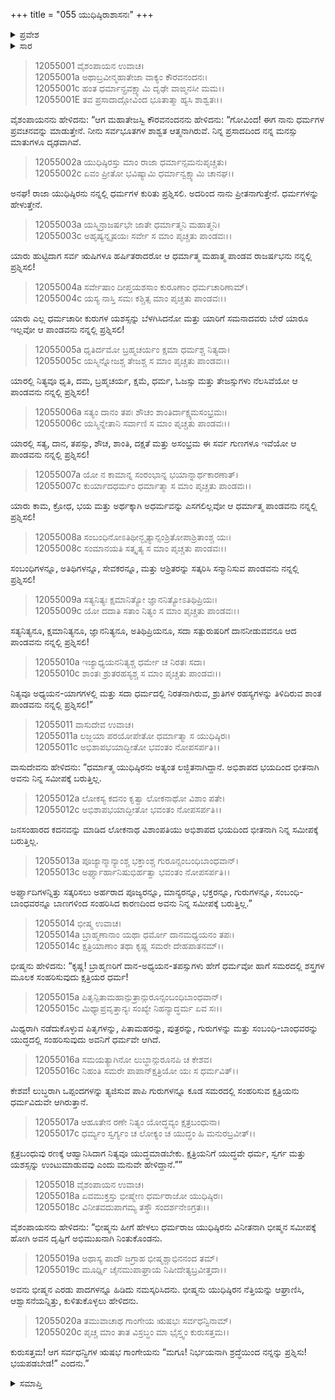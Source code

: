 +++
title = "055 ಯುಧಿಷ್ಠಿರಾಶಾಸನಃ"
+++

<details><summary>ಪ್ರವೇಶ</summary>


।।   ಓಂ ಓಂ ನಮೋ ನಾರಾಯಣಾಯ।।   ಶ್ರೀ ವೇದವ್ಯಾಸಾಯ ನಮಃ ।।

ಶ್ರೀ ಕೃಷ್ಣದ್ವೈಪಾಯನ ವೇದವ್ಯಾಸ ವಿರಚಿತ  

**ಶ್ರೀ ಮಹಾಭಾರತ**

**ಶಾಂತಿ ಪರ್ವ**

**ರಾಜಧರ್ಮ ಪರ್ವ**

**ಅಧ್ಯಾಯ 55**

</details>

<details><summary>ಸಾರ</summary>

ಯುಧಿಷ್ಠಿರಾಶಾಸನ (1-).

</details>


> 12055001 ವೈಶಂಪಾಯನ ಉವಾಚ।  
12055001a ಅಥಾಬ್ರವೀನ್ಮಹಾತೇಜಾ ವಾಕ್ಯಂ ಕೌರವನಂದನಃ।  
12055001c ಹಂತ ಧರ್ಮಾನ್ಪ್ರವಕ್ಷ್ಯಾಮಿ ದೃಢೇ ವಾಙ್ಮನಸೀ ಮಮ।।  
12055001E ತವ ಪ್ರಸಾದಾದ್ಗೋವಿಂದ ಭೂತಾತ್ಮಾ ಹ್ಯಸಿ ಶಾಶ್ವತಃ।।

ವೈಶಂಪಾಯನನು ಹೇಳಿದನು: “ಆಗ ಮಹಾತೇಜಸ್ವಿ ಕೌರವನಂದನನು ಹೇಳಿದನು: “ಗೋವಿಂದ! ಈಗ ನಾನು ಧರ್ಮಗಳ ಪ್ರವಚನವನ್ನು ಮಾಡುತ್ತೇನೆ. ನೀನು ಸರ್ವಭೂತಗಳ ಶಾಶ್ವತ ಆತ್ಮನಾಗಿರುವೆ. ನಿನ್ನ ಪ್ರಸಾದದಿಂದ ನನ್ನ ಮನಸ್ಸು ಮಾತುಗಳೂ ದೃಢವಾಗಿವೆ.

> 12055002a ಯುಧಿಷ್ಠಿರಸ್ತು ಮಾಂ ರಾಜಾ ಧರ್ಮಾನ್ಸಮನುಪೃಚ್ಚತು।  
12055002c ಏವಂ ಪ್ರೀತೋ ಭವಿಷ್ಯಾಮಿ ಧರ್ಮಾನ್ವಕ್ಷ್ಯಾಮಿ ಚಾನಘ।।

ಅನಘ! ರಾಜಾ ಯುಧಿಷ್ಠಿರನು ನನ್ನಲ್ಲಿ ಧರ್ಮಗಳ ಕುರಿತು ಪ್ರಶ್ನಿಸಲಿ. ಅದರಿಂದ ನಾನು ಪ್ರೀತನಾಗುತ್ತೇನೆ. ಧರ್ಮಗಳನ್ನು ಹೇಳುತ್ತೇನೆ.

> 12055003a ಯಸ್ಮಿನ್ರಾಜರ್ಷಭೇ ಜಾತೇ ಧರ್ಮಾತ್ಮನಿ ಮಹಾತ್ಮನಿ।  
12055003c ಅಹೃಷ್ಯನ್ನೃಷಯಃ ಸರ್ವೇ ಸ ಮಾಂ ಪೃಚ್ಚತು ಪಾಂಡವಃ।।

ಯಾರು ಹುಟ್ಟಿದಾಗ ಸರ್ವ ಋಷಿಗಳೂ ಹರ್ಷಿತರಾದರೋ ಆ ಧರ್ಮಾತ್ಮ ಮಹಾತ್ಮ ಪಾಂಡವ ರಾಜರ್ಷಭನು ನನ್ನಲ್ಲಿ ಪ್ರಶ್ನಿಸಲಿ!

> 12055004a ಸರ್ವೇಷಾಂ ದೀಪ್ತಯಶಸಾಂ ಕುರೂಣಾಂ ಧರ್ಮಚಾರಿಣಾಮ್।  
12055004c ಯಸ್ಯ ನಾಸ್ತಿ ಸಮಃ ಕಶ್ಚಿತ್ಸ ಮಾಂ ಪೃಚ್ಚತು ಪಾಂಡವಃ।।

ಯಾರು ಎಲ್ಲ ಧರ್ಮಚಾರೀ ಕುರುಗಳ ಯಶಸ್ಸನ್ನು ಬೆಳಗಿಸಿದನೋ ಮತ್ತು ಯಾರಿಗೆ ಸಮನಾದವರು ಬೇರೆ ಯಾರೂ ಇಲ್ಲವೋ ಆ ಪಾಂಡವನು ನನ್ನಲ್ಲಿ ಪ್ರಶ್ನಿಸಲಿ!

> 12055005a ಧೃತಿರ್ದಮೋ ಬ್ರಹ್ಮಚರ್ಯಂ ಕ್ಷಮಾ ಧರ್ಮಶ್ಚ ನಿತ್ಯದಾ।  
12055005c ಯಸ್ಮಿನ್ನೋಜಶ್ಚ ತೇಜಶ್ಚ ಸ ಮಾಂ ಪೃಚ್ಚತು ಪಾಂಡವಃ।।

ಯಾರಲ್ಲಿ ನಿತ್ಯವೂ ಧೃತಿ, ದಮ, ಬ್ರಹ್ಮಚರ್ಯ, ಕ್ಷಮೆ, ಧರ್ಮ, ಓಜಸ್ಸು ಮತ್ತು ತೇಜಸ್ಸುಗಳು ನೆಲಸಿವೆಯೋ ಆ ಪಾಂಡವನು ನನ್ನಲ್ಲಿ ಪ್ರಶ್ನಿಸಲಿ!

> 12055006a ಸತ್ಯಂ ದಾನಂ ತಪಃ ಶೌಚಂ ಶಾಂತಿರ್ದಾಕ್ಷ್ಯಮಸಂಭ್ರಮಃ।  
12055006c ಯಸ್ಮಿನ್ನೇತಾನಿ ಸರ್ವಾಣಿ ಸ ಮಾಂ ಪೃಚ್ಚತು ಪಾಂಡವಃ।।

ಯಾರಲ್ಲಿ ಸತ್ಯ, ದಾನ, ತಪಸ್ಸು, ಶೌಚ, ಶಾಂತಿ, ದಕ್ಷತೆ ಮತ್ತು ಅಸಂಭ್ರಮ ಈ ಸರ್ವ ಗುಣಗಳೂ ಇವೆಯೋ ಆ ಪಾಂಡವನು ನನ್ನಲ್ಲಿ ಪ್ರಶ್ನಿಸಲಿ!

> 12055007a ಯೋ ನ ಕಾಮಾನ್ನ ಸಂರಂಭಾನ್ನ ಭಯಾನ್ನಾರ್ಥಕಾರಣಾತ್।  
12055007c ಕುರ್ಯಾದಧರ್ಮಂ ಧರ್ಮಾತ್ಮಾ ಸ ಮಾಂ ಪೃಚ್ಚತು ಪಾಂಡವಃ।।

ಯಾರು ಕಾಮ, ಕ್ರೋಧ, ಭಯ ಮತ್ತು ಅರ್ಥಕ್ಕಾಗಿ ಅಧರ್ಮವನ್ನು ಎಸಗಲಿಲ್ಲವೋ ಆ ಧರ್ಮಾತ್ಮ ಪಾಂಡವನು ನನ್ನಲ್ಲಿ ಪ್ರಶ್ನಿಸಲಿ!

> 12055008a ಸಂಬಂಧಿನೋಽತಿಥೀನ್ಭೃತ್ಯಾನ್ಸಂಶ್ರಿತೋಪಾಶ್ರಿತಾಂಶ್ಚ ಯಃ।  
12055008c ಸಂಮಾನಯತಿ ಸತ್ಕೃತ್ಯ ಸ ಮಾಂ ಪೃಚ್ಚತು ಪಾಂಡವಃ।।

ಸಂಬಂಧಿಗಳನ್ನೂ, ಅತಿಥಿಗಳನ್ನೂ, ಸೇವಕರನ್ನೂ, ಮತ್ತು ಆಶ್ರಿತರನ್ನು ಸತ್ಕರಿಸಿ ಸನ್ಮಾನಿಸುವ ಪಾಂಡವನು ನನ್ನಲ್ಲಿ ಪ್ರಶ್ನಿಸಲಿ!

> 12055009a ಸತ್ಯನಿತ್ಯಃ ಕ್ಷಮಾನಿತ್ಯೋ ಜ್ಞಾನನಿತ್ಯೋಽತಿಥಿಪ್ರಿಯಃ।  
12055009c ಯೋ ದದಾತಿ ಸತಾಂ ನಿತ್ಯಂ ಸ ಮಾಂ ಪೃಚ್ಚತು ಪಾಂಡವಃ।।

ಸತ್ಯನಿತ್ಯನೂ, ಕ್ಷಮಾನಿತ್ಯನೂ, ಜ್ಞಾನನಿತ್ಯನೂ, ಅತಿಥಿಪ್ರಿಯನೂ, ಸದಾ ಸತ್ಪುರುಷರಿಗೆ ದಾನನೀಡುವವನೂ ಆದ ಪಾಂಡವನು ನನ್ನಲ್ಲಿ ಪ್ರಶ್ನಿಸಲಿ!

> 12055010a ಇಜ್ಯಾಧ್ಯಯನನಿತ್ಯಶ್ಚ ಧರ್ಮೇ ಚ ನಿರತಃ ಸದಾ।  
12055010c ಶಾಂತಃ ಶ್ರುತರಹಸ್ಯಶ್ಚ ಸ ಮಾಂ ಪೃಚ್ಚತು ಪಾಂಡವಃ।।

ನಿತ್ಯವೂ ಅಧ್ಯಯನ-ಯಾಗಗಳಲ್ಲಿ ಮತ್ತು ಸದಾ ಧರ್ಮದಲ್ಲಿ ನಿರತನಾಗಿರುವ, ಶ್ರುತಿಗಳ ರಹಸ್ಯಗಳನ್ನು ತಿಳಿದಿರುವ ಶಾಂತ ಪಾಂಡವನು ನನ್ನಲ್ಲಿ ಪ್ರಶ್ನಿಸಲಿ!”

> 12055011 ವಾಸುದೇವ ಉವಾಚ।  
12055011a ಲಜ್ಜಯಾ ಪರಯೋಪೇತೋ ಧರ್ಮಾತ್ಮಾ ಸ ಯುಧಿಷ್ಠಿರಃ।  
12055011c ಅಭಿಶಾಪಭಯಾದ್ಭೀತೋ ಭವಂತಂ ನೋಪಸರ್ಪತಿ।।

ವಾಸುದೇವನು ಹೇಳಿದನು: “ಧರ್ಮಾತ್ಮ ಯುಧಿಷ್ಠಿರನು ಅತ್ಯಂತ ಲಜ್ಜಿತನಾಗಿದ್ದಾನೆ. ಅಭಿಶಾಪದ ಭಯದಿಂದ ಭೀತನಾಗಿ ಅವನು ನಿನ್ನ ಸಮೀಪಕ್ಕೆ ಬರುತ್ತಿಲ್ಲ.

> 12055012a ಲೋಕಸ್ಯ ಕದನಂ ಕೃತ್ವಾ ಲೋಕನಾಥೋ ವಿಶಾಂ ಪತೇ।  
12055012c ಅಭಿಶಾಪಭಯಾದ್ಭೀತೋ ಭವಂತಂ ನೋಪಸರ್ಪತಿ।।

ಜನಸಂಹಾರದ ಕದನವನ್ನು ಮಾಡಿದ ಲೋಕನಾಥ ವಿಶಾಂಪತಿಯು ಅಭಿಶಾಪದ ಭಯದಿಂದ ಭೀತನಾಗಿ ನಿನ್ನ ಸಮೀಪಕ್ಕೆ ಬರುತ್ತಿಲ್ಲ.

> 12055013a ಪೂಜ್ಯಾನ್ಮಾನ್ಯಾಂಶ್ಚ ಭಕ್ತಾಂಶ್ಚ ಗುರೂನ್ಸಂಬಂಧಿಬಾಂಧವಾನ್।  
12055013c ಅರ್ಘ್ಯಾರ್ಹಾನಿಷುಭಿರ್ಹತ್ವಾ ಭವಂತಂ ನೋಪಸರ್ಪತಿ।।

ಅರ್ಘ್ಯಾದಿಗಳನ್ನಿತ್ತು ಸತ್ಕರಿಸಲು ಅರ್ಹರಾದ ಪೂಜ್ಯರನ್ನೂ, ಮಾನ್ಯರನ್ನೂ, ಭಕ್ತರನ್ನೂ, ಗುರುಗಳನ್ನೂ, ಸಂಬಂಧಿ-ಬಾಂಧವರನ್ನೂ ಬಾಣಗಳಿಂದ ಸಂಹರಿಸಿದ ಕಾರಣದಿಂದ ಅವನು ನಿನ್ನ ಸಮೀಪಕ್ಕೆ ಬರುತ್ತಿಲ್ಲ.”

> 12055014 ಭೀಷ್ಮ ಉವಾಚ।  
12055014a ಬ್ರಾಹ್ಮಣಾನಾಂ ಯಥಾ ಧರ್ಮೋ ದಾನಮಧ್ಯಯನಂ ತಪಃ।  
12055014c ಕ್ಷತ್ರಿಯಾಣಾಂ ತಥಾ ಕೃಷ್ಣ ಸಮರೇ ದೇಹಪಾತನಮ್।।

ಭೀಷ್ಮನು ಹೇಳಿದನು: “ಕೃಷ್ಣ! ಬ್ರಾಹ್ಮಣರಿಗೆ ದಾನ-ಅಧ್ಯಯನ-ತಪಸ್ಸುಗಳು ಹೇಗೆ ಧರ್ಮವೋ ಹಾಗೆ ಸಮರದಲ್ಲಿ ಶಸ್ತ್ರಗಳ ಮೂಲಕ ಸಂಹರಿಸುವುದು ಕ್ಷತ್ರಿಯರ ಧರ್ಮ!

> 12055015a ಪಿತೃನ್ಪಿತಾಮಹಾನ್ಪುತ್ರಾನ್ಗುರೂನ್ಸಂಬಂಧಿಬಾಂಧವಾನ್।  
12055015c ಮಿಥ್ಯಾಪ್ರವೃತ್ತಾನ್ಯಃ ಸಂಖ್ಯೇ ನಿಹನ್ಯಾದ್ಧರ್ಮ ಏವ ಸಃ।।

ಮಿಥ್ಯರಾಗಿ ನಡೆದುಕೊಳ್ಳುವ ಪಿತೃಗಳನ್ನು, ಪಿತಾಮಹರನ್ನು, ಪುತ್ರರನ್ನು, ಗುರುಗಳನ್ನು ಮತ್ತು ಸಂಬಂಧಿ-ಬಾಂಧವರನ್ನು ಯುದ್ಧದಲ್ಲಿ ಸಂಹರಿಸುವುದು ಅವನಿಗೆ ಧರ್ಮವೇ ಆಗಿದೆ.

> 12055016a ಸಮಯತ್ಯಾಗಿನೋ ಲುಬ್ಧಾನ್ಗುರೂನಪಿ ಚ ಕೇಶವ।  
12055016c ನಿಹಂತಿ ಸಮರೇ ಪಾಪಾನ್ಕ್ಷತ್ರಿಯೋ ಯಃ ಸ ಧರ್ಮವಿತ್।।

ಕೇಶವ! ಲುಬ್ಧರಾಗಿ ಒಪ್ಪಂದಗಳನ್ನು ತ್ಯಜಿಸುವ ಪಾಪಿ ಗುರುಗಳನ್ನೂ ಕೂಡ ಸಮರದಲ್ಲಿ ಸಂಹರಿಸುವ ಕ್ಷತ್ರಿಯನು ಧರ್ಮವಿದುವೇ ಆಗಿರುತ್ತಾನೆ.

> 12055017a ಆಹೂತೇನ ರಣೇ ನಿತ್ಯಂ ಯೋದ್ಧವ್ಯಂ ಕ್ಷತ್ರಬಂಧುನಾ।  
12055017c ಧರ್ಮ್ಯಂ ಸ್ವರ್ಗ್ಯಂ ಚ ಲೋಕ್ಯಂ ಚ ಯುದ್ಧಂ ಹಿ ಮನುರಬ್ರವೀತ್।।

ಕ್ಷತ್ರಬಂಧುವು ರಣಕ್ಕೆ ಆಹ್ವಾನಿಸಿದಾಗ ನಿತ್ಯವೂ ಯುದ್ಧಮಾಡಬೇಕು. ಕ್ಷತ್ರಿಯನಿಗೆ ಯುದ್ಧವೇ ಧರ್ಮ, ಸ್ವರ್ಗ ಮತ್ತು ಯಶಸ್ಸನ್ನು ಉಂಟುಮಾಡುವವು ಎಂದು ಮನುವೇ ಹೇಳಿದ್ದಾನೆ.””

> 12055018 ವೈಶಂಪಾಯನ ಉವಾಚ।  
12055018a ಏವಮುಕ್ತಸ್ತು ಭೀಷ್ಮೇಣ ಧರ್ಮರಾಜೋ ಯುಧಿಷ್ಠಿರಃ।  
12055018c ವಿನೀತವದುಪಾಗಮ್ಯ ತಸ್ಥೌ ಸಂದರ್ಶನೇಽಗ್ರತಃ।।

ವೈಶಂಪಾಯನನು ಹೇಳಿದನು: “ಭೀಷ್ಮನು ಹೀಗೆ ಹೇಳಲು ಧರ್ಮರಾಜ ಯುಧಿಷ್ಠಿರನು ವಿನೀತನಾಗಿ ಭೀಷ್ಮನ ಸಮೀಪಕ್ಕೆ ಹೋಗಿ ಅವನ ದೃಷ್ಟಿಗೆ ಅಭಿಮುಖನಾಗಿ ನಿಂತುಕೊಂಡನು.

> 12055019a ಅಥಾಸ್ಯ ಪಾದೌ ಜಗ್ರಾಹ ಭೀಷ್ಮಶ್ಚಾಭಿನನಂದ ತಮ್।  
12055019c ಮೂರ್ಧ್ನಿ ಚೈನಮುಪಾಘ್ರಾಯ ನಿಷೀದೇತ್ಯಬ್ರವೀತ್ತದಾ।।

ಅವನು ಭೀಷ್ಮನ ಎರಡು ಪಾದಗಳನ್ನೂ ಹಿಡಿದು ನಮಸ್ಕರಿಸಿದನು. ಭೀಷ್ಮನು ಯುಧಿಷ್ಠಿರನ ನೆತ್ತಿಯನ್ನು ಆಘ್ರಾಣಿಸಿ, ಆಶ್ವಾಸನೆಯನ್ನಿತ್ತು, ಕುಳಿತುಕೊಳ್ಳಲು ಹೇಳಿದನು.

> 12055020a ತಮುವಾಚಾಥ ಗಾಂಗೇಯ ಋಷಭಃ ಸರ್ವಧನ್ವಿನಾಮ್।  
12055020c ಪೃಚ್ಚ ಮಾಂ ತಾತ ವಿಸ್ರಬ್ಧಂ ಮಾ ಭೈಸ್ತ್ವಂ ಕುರುಸತ್ತಮ।।

ಕುರುಸತ್ತಮ! ಆಗ ಸರ್ವಧನ್ವಿಗಳ ಋಷಭ ಗಾಂಗೇಯನು “ಮಗೂ! ನಿರ್ಭಯನಾಗಿ ಶ್ರದ್ಧೆಯಿಂದ ನನ್ನನ್ನು ಪ್ರಶ್ನಿಸು! ಭಯಪಡಬೇಡ!” ಎಂದನು.”


<details><summary>ಸಮಾಪ್ತಿ</summary>

ಇತಿ ಶ್ರೀ ಮಹಾಭಾರತೇ ಶಾಂತಿಪರ್ವಣಿ ರಾಜಧರ್ಮಪರ್ವಣಿ ಯುಧಿಷ್ಠಿರಾಶಾಸನೇ ಪಂಚಪಂಚಶತಮೋಽಧ್ಯಾಯಃ।।  
ಇದು ಶ್ರೀ ಮಹಾಭಾರತ ಶಾಂತಿಪರ್ವದ ರಾಜಧರ್ಮಪರ್ವದಲ್ಲಿ ಯುಧಿಷ್ಠಿರಾಶಾಸನ ಎನ್ನುವ ಐವತ್ತೈದನೇ ಅಧ್ಯಾಯವು.

</details>
